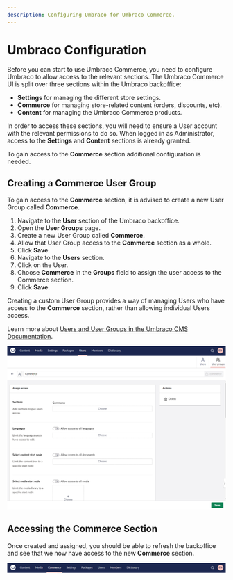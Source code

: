 ```yaml
---
description: Configuring Umbraco for Umbraco Commerce.
---
```


# Umbraco Configuration

Before you can start to use Umbraco Commerce, you need to configure Umbraco to allow access to the relevant sections. The Umbraco Commerce UI is split over three sections within the Umbraco backoffice:

* **Settings** for managing the different store settings.
* **Commerce** for managing store-related content (orders, discounts, etc).
* **Content** for managing the Umbraco Commerce products.

In order to access these sections, you will need to ensure a User account with the relevant permissions to do so. When logged in as Administrator, access to the **Settings** and **Content** sections is already granted.

To gain access to the **Commerce** section additional configuration is needed.

## Creating a Commerce User Group

To gain access to the **Commerce** section, it is advised to create a new User Group called **Commerce**.

1. Navigate to the **User** section of the Umbraco backoffice.
2. Open the **User Groups** page.
3. Create a new User Group called **Commerce**.
4. Allow that User Group access to the **Commerce** section as a whole.
5. Click **Save**.
6. Navigate to the **Users** section.
7. Click on the User.
8. Choose **Commerce** in the **Groups** field to assign the user access to the Commerce section.
9. Click **Save**.

Creating a custom User Group provides a way of managing Users who have access to the **Commerce** section, rather than allowing individual Users access.

Learn more about [Users and User Groups in the Umbraco CMS Documentation](https://docs.umbraco.com/umbraco-cms/fundamentals/data/users).

![Creating a Commerce User Group in Umbraco](../media/v14/creating-user-group.png)

## Accessing the Commerce Section

Once created and assigned, you should be able to refresh the backoffice and see that we now have access to the new **Commerce** section.

![Commerce Section in Umbraco Navigation](../media/v14/commerce-section.png)
